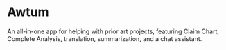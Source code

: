 # Awtum
An all-in-one app for helping with prior art projects, featuring Claim Chart, Complete Analysis, translation, summarization, and a chat assistant.
